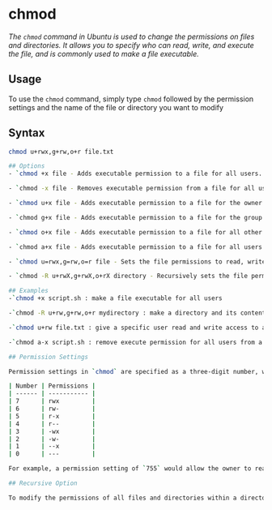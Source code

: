 # chmod

*The `chmod` command in Ubuntu is used to change the permissions on files and directories. It allows you to specify who can read, write, and execute the file, and is commonly used to make a file executable.*

## Usage

To use the `chmod` command, simply type `chmod` followed by the permission settings and the name of the file or directory you want to modify

## Syntax
```bash
chmod u+rwx,g+rw,o+r file.txt

## Options
- `chmod +x file - Adds executable permission to a file for all users.

- `chmod -x file - Removes executable permission from a file for all users.

- `chmod u+x file - Adds executable permission to a file for the owner.

- `chmod g+x file - Adds executable permission to a file for the group.

- `chmod o+x file - Adds executable permission to a file for all other users.

- `chmod a+x file - Adds executable permission to a file for all users.

- `chmod u=rwx,g=rw,o=r file - Sets the file permissions to read, write, and execute for the owner, read and write for the group, and read only for others.

- `chmod -R u+rwX,g+rwX,o+rX directory - Recursively sets the file permissions of a directory and its contents to read and write for the owner and group, and read for others.

## Examples
-`chmod +x script.sh : make a file executable for all users

-`chmod -R u+rw,g+rw,o+r mydirectory : make a directory and its contents readable and writable by the owner and group, and readable by others:

-`chmod u+rw file.txt : give a specific user read and write access to a file

-`chmod a-x script.sh : remove execute permission for all users from a file

## Permission Settings

Permission settings in `chmod` are specified as a three-digit number, where each digit represents the permissions for the owner, group, and other users, respectively. The following table shows the most commonly used permission settings:

| Number | Permissions |
| ------ | ----------- |
| 7      | rwx         |
| 6      | rw-         |
| 5      | r-x         |
| 4      | r--         |
| 3      | -wx         |
| 2      | -w-         |
| 1      | --x         |
| 0      | ---         |

For example, a permission setting of `755` would allow the owner to read, write, and execute the file, while the group and other users would only have the ability to read and execute the file.

## Recursive Option

To modify the permissions of all files and directories within a directory, you can use the `-R` or `--recursive` option
